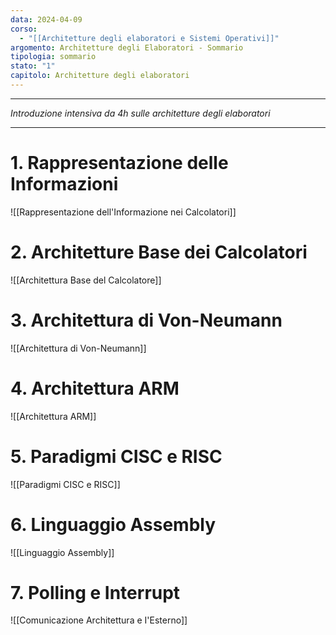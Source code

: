 ```yaml
---
data: 2024-04-09
corso:
  - "[[Architetture degli elaboratori e Sistemi Operativi]]"
argomento: Architetture degli Elaboratori - Sommario
tipologia: sommario
stato: "1"
capitolo: Architetture degli elaboratori
---
```

- - -
*Introduzione intensiva da 4h sulle architetture degli elaboratori*
- - -
# 1. Rappresentazione delle Informazioni
![[Rappresentazione dell'Informazione nei Calcolatori]]

# 2. Architetture Base dei Calcolatori
![[Architettura Base del Calcolatore]]

# 3. Architettura di Von-Neumann
![[Architettura di Von-Neumann]]

# 4. Architettura ARM
![[Architettura ARM]]

# 5. Paradigmi CISC e RISC
![[Paradigmi CISC e RISC]]

# 6. Linguaggio Assembly
![[Linguaggio Assembly]]

# 7. Polling e Interrupt
![[Comunicazione Architettura e I'Esterno]]
